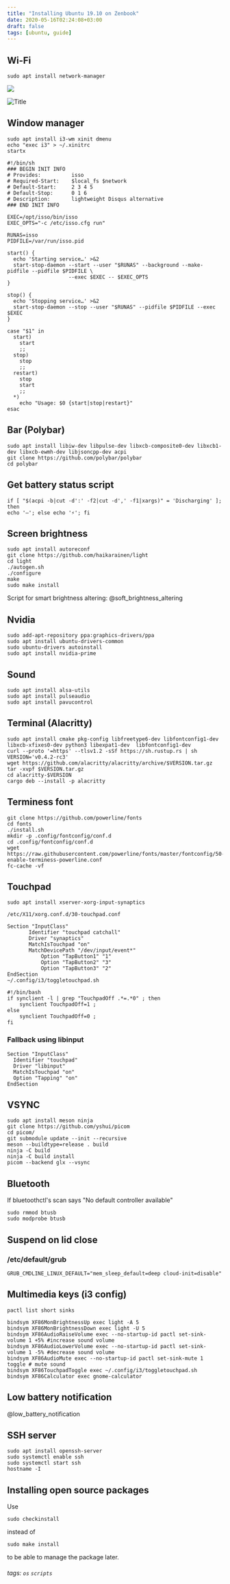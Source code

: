 ```yaml
---
title: "Installing Ubuntu 19.10 on Zenbook"
date: 2020-05-16T02:24:08+03:00
draft: false
tags: [ubuntu, guide]
---
```


## Wi-Fi
```
sudo apt install network-manager
```

![](https://oplachko.com:500//uploads/upload_d0d16f053a31874363f229b3f4ce99a6.png)

![](https://oplachko.com:500//uploads/upload_d0d16f053a31874363f229b3f4ce99a6.png "Title")

## Window manager
```
sudo apt install i3-wm xinit dmenu
echo "exec i3" > ~/.xinitrc
startx
```
```shell
#!/bin/sh
### BEGIN INIT INFO
# Provides:          isso
# Required-Start:    $local_fs $network
# Default-Start:     2 3 4 5
# Default-Stop:      0 1 6
# Description:       lightweight Disqus alternative
### END INIT INFO

EXEC=/opt/isso/bin/isso
EXEC_OPTS="-c /etc/isso.cfg run"

RUNAS=isso
PIDFILE=/var/run/isso.pid

start() {
  echo 'Starting service…' >&2
  start-stop-daemon --start --user "$RUNAS" --background --make-pidfile --pidfile $PIDFILE \
                    --exec $EXEC -- $EXEC_OPTS
}

stop() {
  echo 'Stopping service…' >&2
  start-stop-daemon --stop --user "$RUNAS" --pidfile $PIDFILE --exec $EXEC
}

case "$1" in
  start)
    start
    ;;
  stop)
    stop
    ;;
  restart)
    stop
    start
    ;;
  *)
    echo "Usage: $0 {start|stop|restart}"
esac
```


## Bar (Polybar)
```
sudo apt install libiw-dev libpulse-dev libxcb-composite0-dev libxcb1-dev libxcb-ewmh-dev libjsoncpp-dev acpi
git clone https://github.com/polybar/polybar
cd polybar
```


## Get battery status script
```
if [ "$(acpi -b|cut -d':' -f2|cut -d',' -f1|xargs)" = 'Discharging' ]; then 
echo '—'; else echo '⚡'; fi
```


## Screen brightness
```
sudo apt install autoreconf
git clone https://github.com/haikarainen/light
cd light
./autogen.sh 
./configure
make
sudo make install
```

Script for smart brightness altering: @soft_brightness_altering


## Nvidia
```
sudo add-apt-repository ppa:graphics-drivers/ppa
sudo apt install ubuntu-drivers-common
sudo ubuntu-drivers autoinstall
sudo apt install nvidia-prime
```


## Sound
```
sudo apt install alsa-utils
sudo apt install pulseaudio
sudo apt install pavucontrol
```


## Terminal (Alacritty)
```
sudo apt install cmake pkg-config libfreetype6-dev libfontconfig1-dev libxcb-xfixes0-dev python3 libexpat1-dev  libfontconfig1-dev
curl --proto '=https' --tlsv1.2 -sSf https://sh.rustup.rs | sh
VERSION='v0.4.2-rc3'
wget https://github.com/alacritty/alacritty/archive/$VERSION.tar.gz
tar -xvpf $VERSION.tar.gz
cd alacritty-$VERSION
cargo deb --install -p alacritty
```


## Terminess font
```
git clone https://github.com/powerline/fonts
cd fonts
./install.sh
mkdir -p .config/fontconfig/conf.d
cd .config/fontconfig/conf.d
wget https://raw.githubusercontent.com/powerline/fonts/master/fontconfig/50-enable-terminess-powerline.conf
fc-cache -vf
```


## Touchpad
```
sudo apt install xserver-xorg-input-synaptics

/etc/X11/xorg.conf.d/30-touchpad.conf

Section "InputClass"
       Identifier "touchpad catchall"
       Driver "synaptics"
       MatchIsTouchpad "on"
       MatchDevicePath "/dev/input/event*"
           Option "TapButton1" "1"
           Option "TapButton2" "3"
           Option "TapButton3" "2"
EndSection
~/.config/i3/toggletouchpad.sh

#!/bin/bash
if synclient -l | grep "TouchpadOff .*=.*0" ; then
    synclient TouchpadOff=1 ;
else
    synclient TouchpadOff=0 ;
fi
```


### Fallback using libinput
```
Section "InputClass"   
  Identifier "touchpad"  
  Driver "libinput"  
  MatchIsTouchpad "on"  
  Option "Tapping" "on"  
EndSection
```


## VSYNC
```
sudo apt install meson ninja
git clone https://github.com/yshui/picom
cd picom/
git submodule update --init --recursive
meson --buildtype=release . build
ninja -C build
ninja -C build install
picom --backend glx --vsync
```


## Bluetooth
If bluetoothctl's scan says "No default controller available"
```
sudo rmmod btusb
sudo modprobe btusb
```


## Suspend on lid close

### /etc/default/grub
```
GRUB_CMDLINE_LINUX_DEFAULT="mem_sleep_default=deep cloud-init=disable"
```


## Multimedia keys (i3 config)
```
pactl list short sinks

bindsym XF86MonBrightnessUp exec light -A 5
bindsym XF86MonBrightnessDown exec light -U 5
bindsym XF86AudioRaiseVolume exec --no-startup-id pactl set-sink-volume 1 +5% #increase sound volume
bindsym XF86AudioLowerVolume exec --no-startup-id pactl set-sink-volume 1 -5% #decrease sound volume
bindsym XF86AudioMute exec --no-startup-id pactl set-sink-mute 1 toggle # mute sound
bindsym XF86TouchpadToggle exec ~/.config/i3/toggletouchpad.sh
bindsym XF86Calculator exec gnome-calculator
```


## Low battery notification

@low_battery_notification


## SSH server

```
sudo apt install openssh-server
sudo systemctl enable ssh
sudo systemctl start ssh
hostname -I
```

## Installing open source packages

Use

```
sudo checkinstall
```

instead of

```
sudo make install
```

to be able to manage the package later.


###### tags: `os` `scripts`

